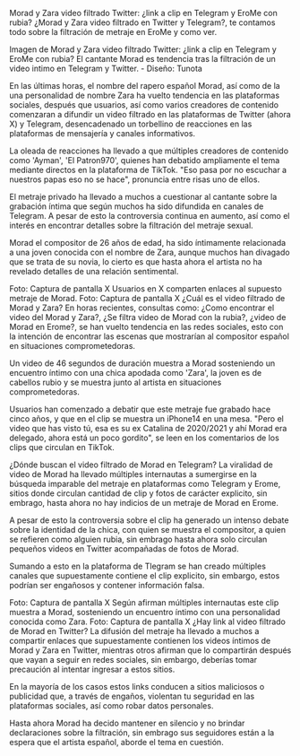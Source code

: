Morad y Zara video filtrado Twitter: ¿link a clip en Telegram y EroMe con rubia?
¿Morad y Zara video filtrado en Twitter y Telegram?, te contamos todo sobre la filtración de metraje en EroMe y como ver.

Imagen de Morad y Zara video filtrado Twitter: ¿link a clip en Telegram y EroMe con rubia?
El cantante Morad es tendencia tras la filtración de un video intimo en Telegram y Twitter. - Diseño: Tunota

En las últimas horas, el nombre del rapero español Morad, así como de la una personalidad de nombre Zara ha vuelto tendencia en las plataformas sociales, después que usuarios, así como varios creadores de contenido comenzaran a difundir un video filtrado en las plataformas de Twitter (ahora X) y Telegram, desencadenado un torbellino de reacciones en las plataformas de mensajería y canales informativos.

La oleada de reacciones ha llevado a que múltiples creadores de contenido como 'Ayman', 'El Patron970', quienes han debatido ampliamente el tema mediante directos en la plataforma de TikTok. "Eso pasa por no escuchar a nuestros papas eso no se hace", pronuncia entre risas uno de ellos.

El metraje privado ha llevado a muchos a cuestionar al cantante sobre la grabación íntima que según muchos ha sido difundida en canales de Telegram. A pesar de esto la controversia continua en aumento, así como el interés en encontrar detalles sobre la filtración del metraje sexual.


Morad el compositor de 26 años de edad, ha sido íntimamente relacionada a una joven conocida con el nombre de Zara, aunque muchos han divagado que se trata de su novia, lo cierto es que hasta ahora el artista no ha revelado detalles de una relación sentimental.

Foto: Captura de pantalla X
Usuarios en X comparten enlaces al supuesto metraje de Morad. Foto: Captura de pantalla X
¿Cuál es el video filtrado de Morad y Zara?
En horas recientes, consultas como: ¿Como encontrar el video del Morad y Zara?, ¿Se filtra video de Morad con la rubia?, ¿video de Morad en Erome?, se han vuelto tendencia en las redes sociales, esto con la intención de encontrar las escenas que mostrarían al compositor español en situaciones comprometedoras.

Un video de 46 segundos de duración muestra a Morad sosteniendo un encuentro íntimo con una chica apodada como 'Zara', la joven es de cabellos rubio y se muestra junto al artista en situaciones comprometedoras.

Usuarios han comenzado a debatir que este metraje fue grabado hace cinco años, y que en el clip se muestra un iPhone14 en una mesa. "Pero el video que has visto tú, esa es su ex Catalina de 2020/2021 y ahí Morad era delegado, ahora está un poco gordito", se leen en los comentarios de los clips que circulan en TikTok.


¿Dónde buscan el video filtrado de Morad en Telegram?
La viralidad de video de Morad ha llevado múltiples internautas a sumergirse en la búsqueda imparable del metraje en plataformas como Telegram y Erome, sitios donde circulan cantidad de clip y fotos de carácter explicito, sin embrago, hasta ahora no hay indicios de un metraje de Morad en Erome.

A pesar de esto la controversia sobre el clip ha generado un intenso debate sobre la identidad de la chica, con quien se muestra el compositor, a quien se refieren como alguien rubia, sin embrago hasta ahora solo circulan pequeños videos en Twitter acompañadas de fotos de Morad.

Sumando a esto en la plataforma de Tlegram se han creado múltiples canales que supuestamente contiene el clip explicito, sin embargo, estos podrían ser engañosos y contener información falsa.

Foto: Captura de pantalla X
Según afirman múltiples internautas este clip muestra a Morad, sosteniendo un encuentro íntimo con una personalidad conocida como Zara. Foto: Captura de pantalla X
¿Hay link al video filtrado de Morad en Twitter?
La difusión del metraje ha llevado a muchos a compartir enlaces que supuestamente contienen los videos íntimos de Morad y Zara en Twitter, mientras otros afirman que lo compartirán después que vayan a seguir en redes sociales, sin embargo, deberías tomar precaución al intentar ingresar a estos sitios.

En la mayoría de los casos estos links conducen a sitios maliciosos o publicidad que, a través de engaños, violentan tu seguridad en las plataformas sociales, así como robar datos personales.

Hasta ahora Morad ha decido mantener en silencio y no brindar declaraciones sobre la filtración, sin embrago sus seguidores están a la espera que el artista español, aborde el tema en cuestión.
